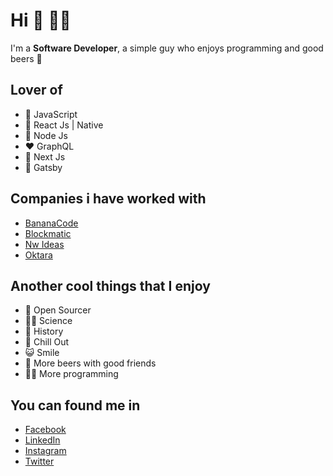 # Hi 👋 👨‍💻

I'm a **Software Developer**, a simple guy who enjoys programming
and good beers 🍺

## Lover of

- 💛 JavaScript
- 💙 React Js | Native
- 💚 Node Js
- ❤️ GraphQL
- 🖤 Next Js
- 💜 Gatsby

## Companies i have worked with

- [BananaCode](https://bananacode.co/)
- [Blockmatic](https://blockmatic.io/)
- [Nw Ideas](https://www.leftfieldlabs.com)
- [Oktara](https://oktara.com/)

## Another cool things that I enjoy

- 💚 Open Sourcer
- 👨‍🔬 Science
- 📜 History
- 🦄 Chill Out
- 😺 Smile
- 🍻 More beers with good friends
- 👨‍💻 More programming

## You can found me in

- [Facebook](https://www.facebook.com/profile.php?id=100006145338073)
- [LinkedIn](https://www.linkedin.com/in/pabloobandodev)
- [Instagram](https://www.instagram.com/pabloobando.dev/)
- [Twitter](https://www.twitter.com/pabloobandodev/)
